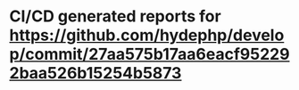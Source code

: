# CI/CD generated reports for https://github.com/hydephp/develop/commit/27aa575b17aa6eacf952292baa526b15254b5873
